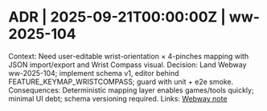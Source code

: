 # ADR | 2025-09-21T00:00:00Z | ww-2025-104

Context: Need user-editable wrist-orientation × 4-pinches mapping with JSON import/export and Wrist Compass visual.
Decision: Land Webway ww-2025-104; implement schema v1, editor behind FEATURE_KEYMAP_WRISTCOMPASS; guard with unit + e2e smoke.
Consequences: Deterministic mapping layer enables games/tools quickly; minimal UI debt; schema versioning required.
Links: [Webway note](../../../../scaffolds/webway_ww-2025-104-keymap-wristcompass.md)
